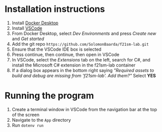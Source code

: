 # Installation instructions
1. Install [Docker Desktop](https://www.docker.com/products/docker-desktop)
2. Install [VSCode](https://code.visualstudio.com/download)
3. From Docker Desktop, select *Dev Environments* and press *Create new* and *Get started*
5. Add the git repo `https://github.com/SolomonBaarda/f21sm-lab.git`
6. Ensure that the VSCode IDE box is selected
7. Press continue, then continue, then open in VSCode
8. In VSCode, select the *Extensions* tab on the left, search for C#, and install the Microsoft C# extension in the f21sm-lab container
9. If a dialog box appears in the bottom right saying *"Required assets to build and debug are missing from 'f21sm-lab'. Add them?"* Select **YES**

# Running the program
1. Create a terminal window in VSCode from the navigation bar at the top of the screen
2. Navigate to the `App` directory
3. Run `dotenv run`
